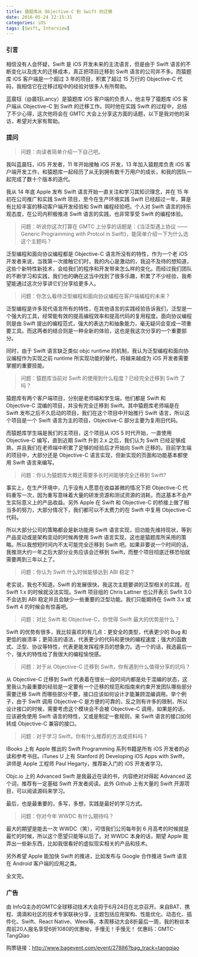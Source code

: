 ```yaml
---
title: 猿题库从 Objective-C 到 Swift 的迁移
date: 2016-05-24 22:15:31
categories: iOS
tags: [Swift, Interview]
---
```


### 引言

相信没有人会怀疑，Swift 是 iOS 开发未来的主流语言，但是由于 Swift 语言的不断变化以及庞大的迁移成本，真正把项目迁移到 Swift 语言的公司并不多。而猿题库 iOS 客户端是一个超过 3 年的项目，积累了超过 15 万行的 Objective-C 代码，我相信它在迁移过程中的经验对很多人有所帮助。

蓝晨钰（@晨钰Lancy）是猿题库 iOS 客户端的负责人，他主导了猿题库 iOS 客户端从 Objective-C 到 Swift 的迁移工作。同时他在实践 Swift 的过程中，总结了不少心得，这次他将会在 GMTC 大会上分享这方面的话题，以下是我对他的采访，希望对大家有帮助。

### 提问

> 问题：向读者简单介绍一下自己吧。

我叫蓝晨钰，iOS 开发者，11 年开始接触 iOS 开发，13 年加入猿题库负责 iOS 客户端开发工作，和猿题库一起经历了从无到拥有数千万用户的成长，和我的团队一起完成了数十个版本的迭代。

我从 14 年底 Apple 发布 Swift 语言开始一直关注和学习其知识理念，并在 15 年初在公司推广和实践 Swift 项目，至今在生产环境实践 Swift 已经超过一年，算是有比较丰富的移动客户端开发经验和 Swift 编程经验吧。个人对 Swift 语言的持乐观态度，在公司内积极推进 Swift 语言的实践，也非常享受 Swift 的编程体验。

> 问题：听说你这次打算在 GMTC 上分享的话题是：《当泛型遇上协议 —— Generic Programming with Protcol in Swift》，能简单介绍一下为什么选这个主题吗？

泛型编程和面向协议编程都是 Objective-C 语言所没有的特性，作为一个老 iOS 开发者来说，当我第一次接触它们时，我的内心是激动的，我迫不及待的想知道，这些个新特性新技术，会给我们的程序和开发带来怎么样的变化。而经过我们团队的不断学习和实践，我们也的确在这当中找到了很多乐趣，积累了不少经验，我希望能通过这次分享讲它们分享给更多人。

> 问题：你怎么看待泛型编程和面向协议编程在客户端编程的未来？

泛型编程是许多现代语言所有的特性，在其他语言的实践经验告诉我们，泛型是一个强大的工具，经常能有效的提高编程效率和提高代码的复用程度。面向协议编程则是由 Swift 提出的编程范式，强大的表达力和抽象能力，毫无疑问会变成一项重要工具。而这两者的结合则是一种全新的体验，这也是我这次分享的一个重要部分。

同时，由于 Swift 语言缺乏类似 objc runtime 的机制，我认为泛型编程和面向协议编程作为实现之前 runtime 所实现功能的替代，将越来越成为 iOS 开发者需要掌握的重要技能。

> 问题：猿题库当前对 Swift 的使用到什么程度？已经完全迁移到 Swift 了吗？

猿题库有两个客户端项目，分别是老师端和学生端，他们都是 Swift 和 Objective-C 混编的项目，并没有完全迁移到 Swift。其中猿题库老师端是在 Swift 发布之后不久启动的项目，我们在这个项目中开始推行 Swift 语言，所以这个项目是一个 Swift 语言为主的项目，Objective-C 部分主要为复用旧代码。

而猿题库学生端是我们的主项目，这个项目从 iOS 5 时代开始，一直使用 Objective-C 编写，直到近期 Swift 升到 2.x 之后，我们认为 Swift 已经足够成熟，并且我们在老师端中积累了足够的经验后才开始向 Swift 迁移的。目前学生端的项目中，大部分还是 Objective-C 语言实现，但新实现的页面和功能基本都使用 Swift 语言来编写。

> 问题：你认为猿题库大概还需要多长时间能够完全迁移到 Swift?

事实上，在生产环境中，几乎没有人愿意在收益甚微的情况下把 Objective-C  代码重写一次，因为重写意味着大量的研发资源和测试资源的消耗，而这基本不会产生实际意义上的产品收益。另外 Apple 在 Swift 和 Objective-C 的桥接上做了相当多的努力，大部分情况下，我们都可以不太费力的在 Swift 中复用 Objective-C 代码。

所以大部分公司的策略都会是新功能用 Swift 语言实现，旧功能先维持现状，等到产品变动或是架构变动的时候再使用 Swift 语言实现，这也是猿题库所采用的策略。所以我想短时间内不太可能完全迁移到 Swift 吧。如果非要说一个时间的话，我推测大约一年之后大部分业务应该会迁移到 Swift，而整个项目彻底迁移恐怕就需要两到三年以上了。

> 问题：你认为 Swift 什么时候能够达到 ABI 稳定？

老实说，我也不知道。Swift 的发展很快，我这次主题要讲的泛型相关的实践，在 Swift 1.x 的时候就没法实现。Swift 项目组的 Chris Lattner 也公开表示 Swfit 3.0 不会达到 ABI 稳定并且会缺少一些重要的泛型功能。我们只能期待在 Swift 3.x 或 Swift 4 的时候会有惊喜吧。

> 问题：对比 Swift 和 Objective-C，你觉得 Swift 最大的优势是什么？

Swift 的优势有很多，我比较喜欢的有几点：更安全的类型，代表更少的 Bug 和更低的崩溃率；更简洁的语法，代表更少的代码和更快的编程速度；强大的函数式、泛型、协议等特性，代表更能发挥程序员的想象力。选一个的话，我选最后一个，强大的特性给了我很大的编程愉悦感。

> 问题：对于从 Objective-C 迁移到 Swift，你有遇到什么值得分享的坑吗？

从 Objective-C 迁移到 Swift 代表着在很长一段时间内都是处于混编的状态，这里我认为最重要的经验是一定要有一个迁移的规范和指南来约束开发团队哪些部分需要迁移 Swift 而哪些部分不要，接口应该如何设计才能兼顾混编调用。举个例子，由于 Swift 调用 Objective-C 是方便的可靠的，反之则有许多的限制，所以设计接口的时候，需要考虑这个模块会不会被 Objective-C 调用，如果是的话，应该避免使用 Swift 语言的特性，又或是制定一套规则，来 Swift 语言的接口如何转成 Objective-C 兼容的接口。

> 问题：对于学习 Swift，你有什么推荐的方法或资料吗？

iBooks 上有 Apple 推出的 Swift Programming 系列书籍是所有 iOS 开发者的必读和参考书目。iTunes U 上有 Stanford 的 Developing iOS  Apps with Swift，讲师是 Apple 工程师 Paul Hegarty，推荐新入门的 iOS 开发者学习。

Objc.io 上的 Advanced Swift 是我最近在读的书，内容绝对对得起 Advanced 这个词，推荐有一定基础 Swift 开发者阅读。此外 Github 上有大量的 Swift 开源项目，可以阅读源码来学习。

最后，也是最重要的，多写，多想，实践是最好的学习方式。

> 问题：你对今年 WWDC 有什么期待吗？

最大的期望是能去一次 WWDC（笑），可惜我们公司每年到 6 月高考的时候就是最忙的时候，所以这个愿望只能等以后了。对 WWDC 本身的话，期望 Apple 能弄出一些新东西，比如我很看好的虚拟现实相关的产品和技术。

另外希望 Apple 能加快 Swift 的推进，比如发布与 Google 合作推进 Swift 语言在 Android 客户端的应用之类。

全文完。

### 广告

由 InfoQ主办的GMTC全球移动技术大会将于6月24日在北京召开。来自BAT、携程、滴滴和社区的技术专家联袂分享，主题包括应用架构、性能优化、动态化、插件化、Swift、React Native、Weex等。本周移动大会8折最后一周，我的粉丝本周前20人报名享受6折1080的优惠呦，手慢无！手慢无！
优惠码：GMTC-TangQiao

购票链接：<http://www.bagevent.com/event/27886?bag_track=tangqiao>